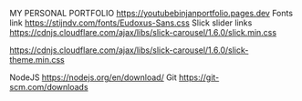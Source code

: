 MY PERSONAL PORTFOLIO
https://youtubebinjanportfolio.pages.dev
Fonts link
https://stijndv.com/fonts/Eudoxus-Sans.css
Slick slider links
https://cdnjs.cloudflare.com/ajax/libs/slick-carousel/1.6.0/slick.min.css

https://cdnjs.cloudflare.com/ajax/libs/slick-carousel/1.6.0/slick-theme.min.css

NodeJS
https://nodejs.org/en/download/
Git
https://git-scm.com/downloads